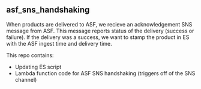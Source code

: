 ## asf_sns_handshaking
When products are delivered to ASF, we recieve an acknowledgement SNS message from ASF. This message reports status of the delivery (success or failure). If the delivery was a success, we want to stamp the product in ES with the ASF ingest time and delivery time.


This repo contains:
* Updating ES script
* Lambda function code for ASF SNS handshaking (triggers off of the SNS channel)
